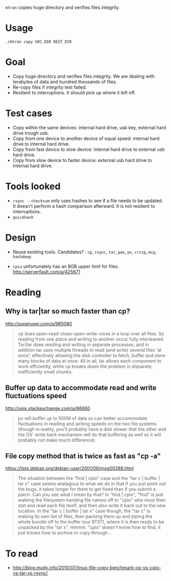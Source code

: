 `mtran` copies huge directory and verifies files integrity.

# Usage
    
    ./mtran copy SRC_DIR DEST_DIR


# Goal
* Copy huge directory and verifies files integrity. We are dealing with terabytes of data and hundred thousands of files.
* Re-copy files if integrity test failed.
* Resilient to interruptions. It should pick up where it left off.

# Test cases
* Copy within the same devices: internal hard drive, usb key, external hard drive trough usb.
* Copy from one device to another device of equal speed: internal hard drive to internal hard drive.
* Copy from fast device to slow device: internal hard drive to external usb hard drive.
* Copy from slow device to faster device: external usb hard drive to internal hard drive.
 

# Tools looked
* `rsync --checksum` only uses hashes to see if a file needs to be updated. It doesn't perform a hash comparison afterward. It is not resilient to interruptions.
* `quickhash`

# Design
* Reuse existing tools. Candidates? :  `cp`, `rsync`, `tar`, `pax`, `pv`, `crccp`, `mcp`, `hashdeep`


* `cpio` unfortunately has an 8GB upper limit for files. http://serverfault.com/a/425671

# Reading
## Why is tar|tar so much faster than cp?

http://superuser.com/a/985080

   >cp does open-read-close-open-write-close in a loop over all files. 
    So reading from one place and writing to another occur fully interleaved. 
    Tar|tar does reading and writing in separate processes, and in addition tar uses multiple threads to read (and write) 
    several files 'at once', effectively allowing the disk controller to fetch, buffer and store many blocks of data at 
    once. All in all, tar allows each component to work efficiently, while cp breaks down the problem in disparate, 
    inefficiently small chunks.
    
## Buffer up data to accommodate read and write fluctuations speed
  
http://unix.stackexchange.com/a/66660

   >pv will buffer up to 500M of data so can better accommodate fluctuations in reading and writing speeds on the 
    two file systems (though in reality, you'll probably have a disk slower that the other and the OS' write back
     mechanism will do that buffering as well so it will probably not make much difference).
 

## File copy method that is twice as fast as "cp -a"
 
 https://lists.debian.org/debian-user/2001/06/msg00288.html
 
 >The situation between the "find | cpio" case and the "tar c | buffer
  | tar x" case seems analagous to what we do in that if you just point
  out the bugs, it takes longer for them to get fixed than if you
  submit a patch.  Can you see what I mean by that?  In "find | cpio",
  "find" is just walking the filesystem handing file names off to
  "cpio" who must then stat and read each file itself, and then also
  write it back out to the new location.  In the "tar c | buffer | tar
  x" case though, the "tar c" is making its own list of files, then
  packing them up and piping the whole bundle off to the buffer (our
  BTS?), where it is then ready to be unpacked by the "tar x".  Hmmm. 
  "cpio" doesn't know how to find, it just knows how to archive or copy
  through...
  
  
# To read

* http://blog.mudy.info/2010/07/linux-file-copy-benchmark-cp-vs-cpio-vs-tar-vs-rsync/